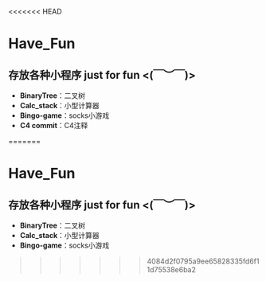 <<<<<<< HEAD
﻿﻿﻿# Have_Fun 存放各种小程序 just for fun   &lt;(￣︶￣)>---- **BinaryTree**：二叉树- **Calc_stack**：小型计算器- **Bingo-game**：socks小游戏- **C4 commit**：C4注释
=======
# Have_Fun
 存放各种小程序 just for fun   &lt;(￣︶￣)>
---
- **BinaryTree**：二叉树
- **Calc_stack**：小型计算器
- **Bingo-game**：socks小游戏

>>>>>>> 4084d2f0795a9ee65828335fd6f11d75538e6ba2
